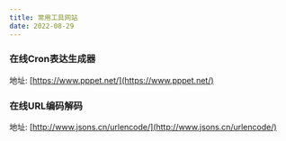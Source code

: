 ```yaml
---
title: 常用工具网站
date: 2022-08-29
---
```


### 在线Cron表达生成器

地址: [https://www.pppet.net/](https://www.pppet.net/)

### 在线URL编码解码

地址: [http://www.jsons.cn/urlencode/](http://www.jsons.cn/urlencode/)
